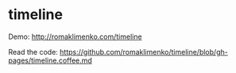 timeline
========

Demo: http://romaklimenko.com/timeline

Read the code: https://github.com/romaklimenko/timeline/blob/gh-pages/timeline.coffee.md